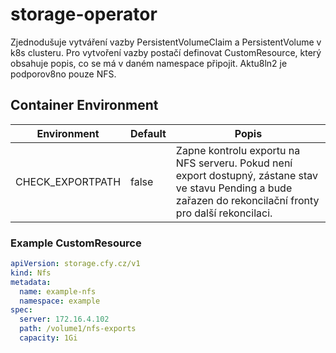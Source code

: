 # storage-operator
Zjednodušuje vytváření vazby PersistentVolumeClaim a PersistentVolume v k8s clusteru. Pro vytvoření vazby postačí definovat CustomResource, který obsahuje popis, co se má v daném namespace připojit. Aktu8ln2 je podporov8no pouze NFS.

## Container Environment
Environment | Default | Popis
---|---|---
CHECK_EXPORTPATH | false | Zapne kontrolu exportu na NFS serveru. Pokud není export dostupný, zástane stav ve stavu Pending a bude zařazen do rekoncilační fronty pro další rekoncilaci.

### Example CustomResource
```yaml
apiVersion: storage.cfy.cz/v1
kind: Nfs
metadata:
  name: example-nfs
  namespace: example
spec:
  server: 172.16.4.102
  path: /volume1/nfs-exports
  capacity: 1Gi
```